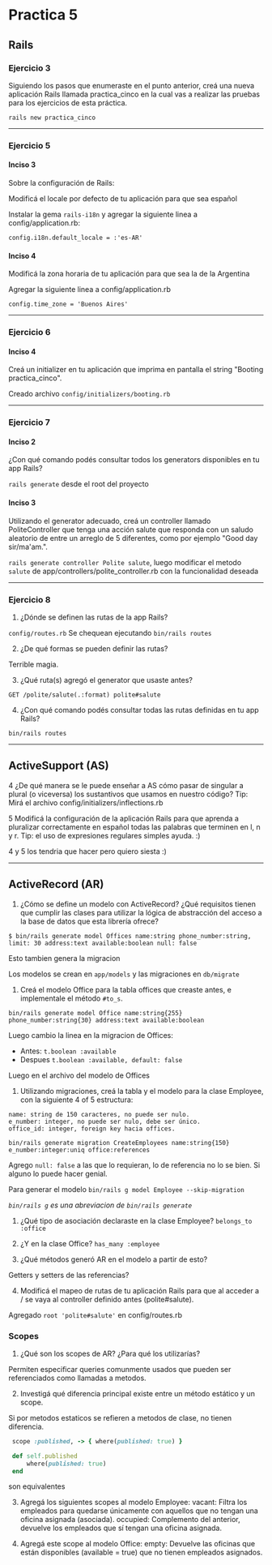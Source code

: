 # Practica 5

## Rails

### Ejercicio 3

Siguiendo los pasos que enumeraste en el punto anterior, creá una nueva aplicación Rails llamada practica_cinco en la cual vas a realizar las pruebas para los ejercicios de esta práctica.

`rails new practica_cinco`

--------------------------------------------------------------------------------

### Ejercicio 5

#### Inciso 3

Sobre la configuración de Rails:

Modificá el locale por defecto de tu aplicación para que sea español

Instalar la gema `rails-i18n` y agregar la siguiente linea a config/application.rb:

`config.i18n.default_locale = :'es-AR'`

#### Inciso 4

Modificá la zona horaria de tu aplicación para que sea la de la Argentina

Agregar la siguiente linea a config/application.rb

`config.time_zone = 'Buenos Aires'`

--------------------------------------------------------------------------------

### Ejercicio 6

#### Inciso 4

Creá un initializer en tu aplicación que imprima en pantalla el string "Booting practica_cinco".

Creado archivo `config/initializers/booting.rb`

--------------------------------------------------------------------------------

### Ejercicio 7

#### Inciso 2

¿Con qué comando podés consultar todos los generators disponibles en tu app Rails?

`rails generate` desde el root del proyecto

#### Inciso 3

Utilizando el generator adecuado, creá un controller llamado PoliteController que tenga una acción salute que responda con un saludo aleatorio de entre un arreglo de 5 diferentes, como por ejemplo "Good day sir/ma'am.".

`rails generate controller Polite salute`, luego modificar el metodo `salute` de app/controllers/polite_controller.rb con la funcionalidad deseada

--------------------------------------------------------------------------------

### Ejercicio 8

1. ¿Dónde se definen las rutas de la app Rails?

  `config/routes.rb` Se chequean ejecutando `bin/rails routes`

2. ¿De qué formas se pueden definir las rutas?

  Terrible magia.

3. ¿Qué ruta(s) agregó el generator que usaste antes?

  `GET /polite/salute(.:format) polite#salute`

4. ¿Con qué comando podés consultar todas las rutas definidas en tu app Rails?

  `bin/rails routes`

--------------------------------------------------------------------------------

## ActiveSupport (AS)

4 ¿De qué manera se le puede enseñar a AS cómo pasar de singular a plural (o viceversa) los sustantivos que usamos en nuestro código? Tip: Mirá el archivo config/initializers/inflections.rb

5 Modificá la configuración de la aplicación Rails para que aprenda a pluralizar correctamente en español todas las palabras que terminen en l, n y r. Tip: el uso de expresiones regulares simples ayuda. :)

4 y 5 los tendria que hacer pero quiero siesta :)

--------------------------------------------------------------------------------

## ActiveRecord (AR)

1. ¿Cómo se define un modelo con ActiveRecord? ¿Qué requisitos tienen que cumplir las clases para utilizar la lógica de abstracción del acceso a la base de datos que esta librería ofrece?

`$ bin/rails generate model Offices name:string phone_number:string, limit: 30 address:text available:boolean null: false`

Esto tambien genera la migracion

Los modelos se crean en `app/models` y las migraciones en `db/migrate`

1. Creá el modelo Office para la tabla offices que creaste antes, e implementale el método `#to_s`.

`bin/rails generate model Office name:string{255} phone_number:string{30} address:text available:boolean`

Luego cambio la linea en la migracion de Offices:

- Antes: `t.boolean :available`
- Despues `t.boolean :available, default: false`

Luego en el archivo del modelo de Offices

1. Utilizando migraciones, creá la tabla y el modelo para la clase Employee, con la siguiente 4 of 5 estructura:

  ```
  name: string de 150 caracteres, no puede ser nulo.
  e_number: integer, no puede ser nulo, debe ser único.
  office_id: integer, foreign key hacia offices.
  ```

`bin/rails generate migration CreateEmployees name:string{150} e_number:integer:uniq office:references`

Agrego `null: false` a las que lo requieran, lo de referencia no lo se bien. Si alguno lo puede hacer genial.

Para generar el modelo `bin/rails g model Employee --skip-migration`

_`bin/rails g` es una abreviacion de `bin/rails generate`_

1. ¿Qué tipo de asociación declaraste en la clase Employee? `belongs_to :office`

2. ¿Y en la clase Office? `has_many :employee`

3. ¿Qué métodos generó AR en el modelo a partir de esto?

  Getters y setters de las referencias?

4. Modificá el mapeo de rutas de tu aplicación Rails para que al acceder a / se vaya al controller definido antes (polite#salute).

  Agregado `root 'polite#salute'` en config/routes.rb

### Scopes

1. ¿Qué son los scopes de AR? ¿Para qué los utilizarías?

  Permiten especificar queries comunmente usados que pueden ser referenciados como llamadas a metodos.

2. Investigá qué diferencia principal existe entre un método estático y un scope.

  Si por metodos estaticos se refieren a metodos de clase, no tienen diferencia.

  ```ruby
   scope :published, -> { where(published: true) }

   def self.published
       where(published: true)
   end
  ```

  son equivalentes

3. Agregá los siguientes scopes al modelo Employee: vacant: Filtra los empleados para quedarse únicamente con aquellos que no tengan una oficina asignada (asociada). occupied: Complemento del anterior, devuelve los empleados que sí tengan una oficina asignada.

4. Agregá este scope al modelo Office: empty: Devuelve las oficinas que están disponibles (available = true) que no tienen empleados asignados.
